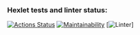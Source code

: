 ### Hexlet tests and linter status:
[![Actions Status](https://github.com/kimostas/python-project-lvl1/workflows/hexlet-check/badge.svg)](https://github.com/kimostas/python-project-lvl1/actions)
[![Maintainability](https://api.codeclimate.com/v1/badges/a99a88d28ad37a79dbf6/maintainability)](https://codeclimate.com/github/codeclimate/codeclimate/maintainability)
[![Linter](https://github.com/kimostas/python-project-lvl1/workflows/make%20lint/badge.svg)]
